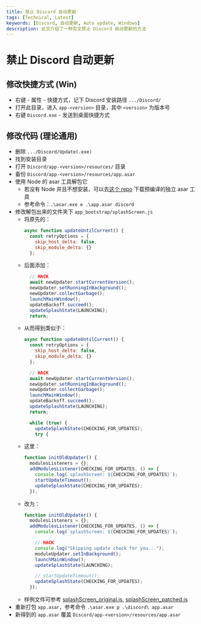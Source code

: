 ```yaml
---
title: 禁止 Discord 自动更新
tags: [Technical, Latest]
keywords: [Discord, 自动更新, Auto update, Windows]
description: 此文介绍了一种完全禁止 Discord 自动更新的方法
---
```


# 禁止 Discord 自动更新

## 修改快捷方式 (Win)

- 右键 - 属性 - 快捷方式，记下 Discord 安装路径 `.../Discord/`
- 打开此目录，进入 `app-<version>` 目录，其中 `<version>` 为版本号
- 右键 `Discord.exe` - 发送到桌面快捷方式

## 修改代码 (理论通用)

- 删除 `.../Discord/Update(.exe)`
- 找到安装目录
- 打开 `Discord/app-<version>/resources/` 目录
- 备份 `Discord/app-<version>/resources/app.asar`
- 使用 Node 的 asar 工具解包它
  - 若没有 Node 并且不想安装，可以去[这个 repo](https://github.com/async3619/asar-exec/releases) 下载预编译的独立 asar 工具
  - 参考命令：`.\asar.exe e .\app.asar discord`
- 修改解包出来的文件夹下 `app_bootstrap/splashScreen.js`
  - 将原先的：
    ```js
    async function updateUntilCurrent() {
      const retryOptions = {
        skip_host_delta: false,
        skip_module_delta: {}
      };
    ```
  - 后面添加：
    ```js
      // HACK
      await newUpdater.startCurrentVersion();
      newUpdater.setRunningInBackground();
      newUpdater.collectGarbage();
      launchMainWindow();
      updateBackoff.succeed();
      updateSplashState(LAUNCHING);
      return;
    ```
  - 从而得到类似于：
    ```js
    async function updateUntilCurrent() {
      const retryOptions = {
        skip_host_delta: false,
        skip_module_delta: {}
      };

      // HACK
      await newUpdater.startCurrentVersion();
      newUpdater.setRunningInBackground();
      newUpdater.collectGarbage();
      launchMainWindow();
      updateBackoff.succeed();
      updateSplashState(LAUNCHING);
      return;

      while (true) {
        updateSplashState(CHECKING_FOR_UPDATES);
        try {
    ```
  - 这里：
    ```js
    function initOldUpdater() {
      modulesListeners = {};
      addModulesListener(CHECKING_FOR_UPDATES, () => {
        console.log(`splashScreen: ${CHECKING_FOR_UPDATES}`);
        startUpdateTimeout();
        updateSplashState(CHECKING_FOR_UPDATES);
      });
    ```
  - 改为：
    ```js
    function initOldUpdater() {
      modulesListeners = {};
      addModulesListener(CHECKING_FOR_UPDATES, () => {
        console.log(`splashScreen: ${CHECKING_FOR_UPDATES}`);

        // HACK
        console.log("Skipping update check for you...");
        moduleUpdater.setInBackground();
        launchMainWindow();
        updateSplashState(LAUNCHING);

        // startUpdateTimeout();
        updateSplashState(CHECKING_FOR_UPDATES);
      });
    ```
  - 样例文件可参考 [splashScreen_original.js](@attachment/splashScreen_original.js), [splashScreen_patched.js](@attachment/splashScreen_patched.js)
- 重新打包 `app.asar`，参考命令 `.\asar.exe p .\discord\ app.asar`
- 新得到的 `app.asar` 覆盖 `Discord/app-<version>/resources/app.asar`
